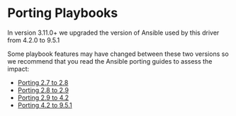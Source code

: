 # Porting Playbooks

In version 3.11.0+ we upgraded the version of Ansible used by this driver from 4.2.0 to 9.5.1

Some playbook features may have changed between these two versions so we recommend that you read the Ansible porting guides to assess the impact:

- [Porting 2.7 to 2.8](https://docs.ansible.com/ansible/latest/porting_guides/porting_guide_2.8.html)
- [Porting 2.8 to 2.9](https://docs.ansible.com/ansible/latest/porting_guides/porting_guide_2.9.html)
- [Porting 2.9 to 4.2](https://docs.ansible.com/ansible/latest/porting_guides/porting_guide_4.html)
- [Porting 4.2 to 9.5.1](https://docs.ansible.com/ansible/latest/porting_guides/porting_guide_9.html)
